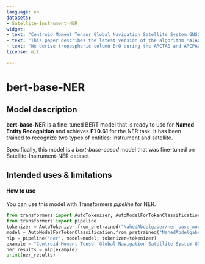 ```yaml
---
language: en
datasets:
- Satellite-Instrument-NER
widget:
- text: "Centroid Moment Tensor Global Navigation Satellite System GNSS"
- text: "This paper describes the latest version of the algorithm MAIAC used for processing the MODIS Collection 6 data record."
- text: "We derive tropospheric column BrO during the ARCTAS and ARCPAC field campaigns in spring 2008 using retrievals of total column BrO from the satellite UV nadir sensors OMI and GOME - 2 using a radiative transfer model and stratospheric column BrO from a photochemical simulation."
license: mit

---
```

# bert-base-NER

## Model description

**bert-base-NER** is a fine-tuned BERT model that is ready to use for **Named Entity Recognition** and achieves **F1 0.61** for the NER task. It has been trained to recognize two types of entities: instrument and satellite. 

Specifically, this model is a *bert-base-cased* model that was fine-tuned on Satellite-Instrument-NER dataset. 



## Intended uses & limitations

#### How to use

You can use this model with Transformers *pipeline* for NER.

```python
from transformers import AutoTokenizer, AutoModelForTokenClassification
from transformers import pipeline
tokenizer = AutoTokenizer.from_pretrained("NahedAbdelgaber/ner_base_model")
model = AutoModelForTokenClassification.from_pretrained("NahedAbdelgaber/ner_base_model")
nlp = pipeline("ner", model=model, tokenizer=tokenizer)
example = "Centroid Moment Tensor Global Navigation Satellite System GNSS"
ner_results = nlp(example)
print(ner_results)
```